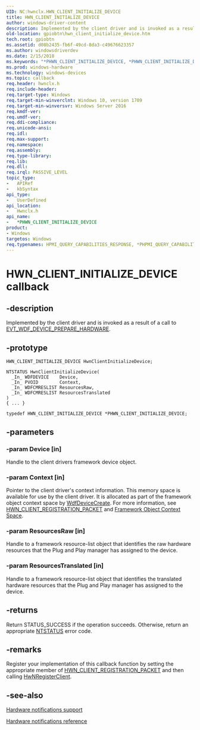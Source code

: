```yaml
---
UID: NC:hwnclx.HWN_CLIENT_INITIALIZE_DEVICE
title: HWN_CLIENT_INITIALIZE_DEVICE
author: windows-driver-content
description: Implemented by the client driver and is invoked as a result of a call to EVT_WDF_DEVICE_PREPARE_HARDWARE.
old-location: gpiobtn\hwn_client_initialize_device.htm
tech.root: gpiobtn
ms.assetid: d08b2435-fb6f-49cd-8da3-c49676623357
ms.author: windowsdriverdev
ms.date: 2/15/2018
ms.keywords: "*PHWN_CLIENT_INITIALIZE_DEVICE, *PHWN_CLIENT_INITIALIZE_DEVICE callback function pointer, HWN_CLIENT_INITIALIZE_DEVICE, HwnClientInitializeDevice, HwnClientInitializeDevice callback function, gpiobtn.hwn_client_initialize_device, hwnclx/HwnClientInitializeDevice"
ms.prod: windows-hardware
ms.technology: windows-devices
ms.topic: callback
req.header: hwnclx.h
req.include-header:
req.target-type: Windows
req.target-min-winverclnt: Windows 10, version 1709
req.target-min-winversvr: Windows Server 2016
req.kmdf-ver:
req.umdf-ver:
req.ddi-compliance:
req.unicode-ansi:
req.idl:
req.max-support:
req.namespace:
req.assembly:
req.type-library:
req.lib:
req.dll:
req.irql: PASSIVE_LEVEL
topic_type:
-	APIRef
-	kbSyntax
api_type:
-	UserDefined
api_location:
-	Hwnclx.h
api_name:
-	*PHWN_CLIENT_INITIALIZE_DEVICE
product:
- Windows
targetos: Windows
req.typenames: HPMI_QUERY_CAPABILITIES_RESPONSE, *PHPMI_QUERY_CAPABILITIES_RESPONSE
---
```


# HWN_CLIENT_INITIALIZE_DEVICE callback


## -description



Implemented by the client driver and is invoked as a result of a call to <a href="..\wdfdevice\nc-wdfdevice-evt_wdf_device_prepare_hardware.md">EVT_WDF_DEVICE_PREPARE_HARDWARE</a>.


## -prototype


````
HWN_CLIENT_INITIALIZE_DEVICE HwnClientInitializeDevice;

NTSTATUS HwnClientInitializeDevice(
  _In_ WDFDEVICE    Device,
  _In_ PVOID        Context,
  _In_ WDFCMRESLIST ResourcesRaw,
  _In_ WDFCMRESLIST ResourcesTranslated
)
{ ... }

typedef HWN_CLIENT_INITIALIZE_DEVICE *PHWN_CLIENT_INITIALIZE_DEVICE;
````


## -parameters




### -param Device [in]

Handle to the client drivers framework device object.


### -param Context [in]

Pointer to the client driver's context information. This memory space is available for use by the client driver. It is allocated as part of the framework object context space by <a href="..\wdfdevice\nf-wdfdevice-wdfdevicecreate.md">WdfDeviceCreate</a>. For more information, see <a href="https://docs.microsoft.com/windows-hardware/drivers/gpiobtn/create-a-hardware-notification-client-driver">HWN_CLIENT_REGISTRATION_PACKET</a> and  <a href="https://docs.microsoft.com/windows-hardware/drivers/wdf/framework-object-context-space">Framework Object Context Space</a>.


### -param ResourcesRaw [in]

Handle to a framework resource-list object that identifies the raw hardware resources that the Plug and Play manager has assigned to the device.


### -param ResourcesTranslated [in]

Handle to a framework resource-list object that identifies the translated hardware resources that the Plug and Play manager has assigned to the device.


## -returns




Return STATUS_SUCCESS if the operation succeeds. Otherwise, return an appropriate <a href="https://msdn.microsoft.com/7792201b-63bb-4db5-803d-2af02893d505">NTSTATUS</a> error code.




## -remarks



Register your implementation of this callback function by setting the appropriate member of <a href="https://docs.microsoft.com/windows-hardware/drivers/gpiobtn/create-a-hardware-notification-client-driver">HWN_CLIENT_REGISTRATION_PACKET</a> and then calling <a href="..\hwnclx\nf-hwnclx-hwnregisterclient.md">HwNRegisterClient</a>.




## -see-also

<a href="https://msdn.microsoft.com/library/windows/hardware/dn789335">Hardware notifications support</a>



<a href="https://msdn.microsoft.com/405ff6db-9bc0-42f3-a740-49dd3967a8b3">Hardware notifications reference</a>



 

 


